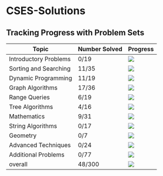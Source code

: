 # CSES-Solutions

## Tracking Progress with Problem Sets

| Topic         | Number Solved | Progress                                  |
|-----------------------|---------------|-------------------------------------------|
| Introductory Problems |     0/19     |  ![](https://geps.dev/progress/0)        |
| Sorting and Searching |     11/35     |  ![](https://geps.dev/progress/31)        |
| Dynamic Programming   |     11/19     |  ![](https://geps.dev/progress/57)        |
| Graph Algorithms      |     17/36     |  ![](https://geps.dev/progress/47)        |
| Range Queries         |     6/19     |  ![](https://geps.dev/progress/31)        |
| Tree Algorithms       |     4/16     |  ![](https://geps.dev/progress/25)        |
| Mathematics           |     9/31     |  ![](https://geps.dev/progress/29)        |
| String Algorithms     |     0/17     |  ![](https://geps.dev/progress/0)        |
| Geometry              |      0/7      |  ![](https://geps.dev/progress/0)        |
| Advanced Techniques   |     0/24     |  ![](https://geps.dev/progress/0)        |
| Additional Problems   |     0/77     |  ![](https://geps.dev/progress/0)        |
| overall               |     48/300   | ![](https://geps.dev/progress/16) |
